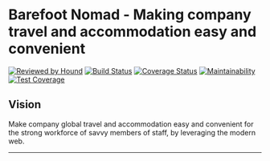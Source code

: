 # Barefoot Nomad - Making company travel and accommodation easy and convenient

[![Reviewed by Hound](https://img.shields.io/badge/Reviewed_by-Hound-8E64B0.svg)](https://houndci.com)  [![Build Status](https://travis-ci.com/andela/phoenix-bn-backend.svg?branch=develop)](https://travis-ci.com/andela/phoenix-bn-backend) [![Coverage Status](https://coveralls.io/repos/github/andela/phoenix-bn-backend/badge.svg?branch=develop)](https://coveralls.io/github/andela/phoenix-bn-backend?branch=develop) [![Maintainability](https://api.codeclimate.com/v1/badges/28351a9e117de0ecbba0/maintainability)](https://codeclimate.com/github/andela/phoenix-bn-backend/maintainability) [![Test Coverage](https://api.codeclimate.com/v1/badges/28351a9e117de0ecbba0/test_coverage)](https://codeclimate.com/github/andela/phoenix-bn-backend/test_coverage) 

## Vision

Make company global travel and accommodation easy and convenient for the strong workforce of savvy members of staff, by leveraging the modern web.

---
